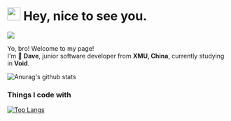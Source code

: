 <h1><img src="https://emojis.slackmojis.com/emojis/images/1531849430/4246/blob-sunglasses.gif?1531849430" width="30"/> Hey, nice to see you.</h1>

<p align="left"> 
  <img src="https://profile-counter.glitch.me/Holaplace/count.svg" />
</p>

<p>Yo, bro! Welcome to my page! </br> I'm 🌱 <b>Dave</b>, junior software developer from <img="https://s0.60logo.com/uploads/items/images/soft/171227/xmu.svg" size =18> <b>XMU, China</b>, currently studying in <b>Void</b>. </p>


![Anurag's github stats](https://github-readme-stats.vercel.app/api?username=eliotxu&show_icons=true&theme=gruvbox)

<h3>Things I code with</h3>

[![Top Langs](https://github-readme-stats.vercel.app/api/top-langs/?username=eliotxu&hide=javascript,html&layout=compact)](https://github.com/eliotxu)

<!--
**eliotxu/eliotxu** is a ✨ _special_ ✨ repository because its `README.md` (this file) appears on your GitHub profile.

Here are some ideas to get you started:

- 🔭 I’m currently working on ...
- 🌱 I’m currently learning ...
- 👯 I’m looking to collaborate on ...
- 🤔 I’m looking for help with ...
- 💬 Ask me about ...
- 📫 How to reach me: ...
- 😄 Pronouns: ...
- ⚡ Fun fact: ...
-->

